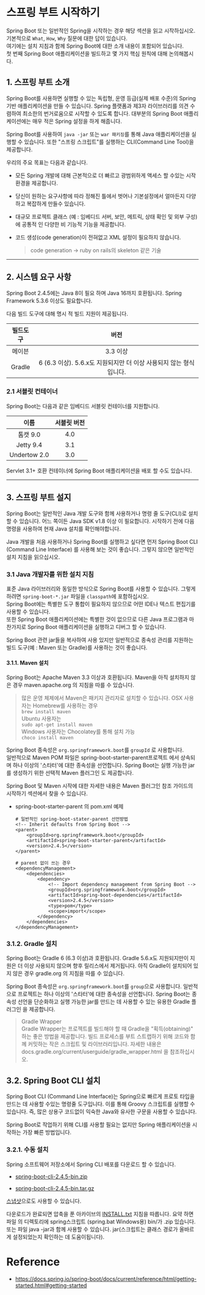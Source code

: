 # 스프링 부트 시작하기

Spring Boot 또는 일반적인 Spring을 시작하는 경우 해당 섹션을 읽고 시작하십시오.  
기본적으로 `What`, `How`, `Why` 질문에 대한 답이 있습니다.  
여기에는 설치 지침과 함께 Spring Boot에 대한 소개 내용이 포함되어 있습니다.  
첫 번째 Spring Boot 애플리케이션을 빌드하고 몇 가지 핵심 원칙에 대해 논의해봅시다.

## 1. 스프링 부트 소개

Spring Boot를 사용하면 실행할 수 있는 독립형, 운영 등급(실제 배포 수준)의 Spring 기반 애플리케이션을 만들 수 있습니다. Spring 플랫폼과 제3자 라이브러리를 의견 수렴하여 최소한의 번거로움으로 시작할 수 있도록 합니다. 대부분의 Spring Boot 애플리케이션에는 매우 적은 Spring 설정을 하게 해줍니다.  

Spring Boot를 사용하여 `java -jar` 또는 `war 패키징`를 통해 Java 애플리케이션을 실행할 수 있습니다. 또한 "스프링 스크립트"를 실행하는 CLI(Command Line Tool)을 제공합니다.  

우리의 주요 목표는 다음과 같습니다.
- 모든 Spring 개발에 대해 근본적으로 더 빠르고 광범위하게 액세스 할 수있는 시작 환경을 제공합니다.

- 당신이 원하는 요구사항에 따라 정해진 틀에서 벗어나 기본설정에서 얼마든지 다양하고 복잡하게 만들수 있습니다.

- 대규모 프로젝트 클래스 (예 : 임베디드 서버, 보안, 메트릭, 상태 확인 및 외부 구성)에 공통적 인 다양한 비 기능적 기능을 제공합니다.

- 코드 생성(code generation)이 전혀없고 XML 설정이 필요하지 않습니다.
    > code generation -> ruby on rails의 skeleton 같은 기술

---

## 2. 시스템 요구 사항

Spring Boot 2.4.5에는 Java 8이 필요 하며 Java 16까지 호환됩니다. Spring Framework 5.3.6 이상도 필요합니다.  

다음 빌드 도구에 대해 명시 적 빌드 지원이 제공됩니다.

빌드도구 | 버전
:---: | :---:
메이븐 | 3.3 이상
Gradle | 6 (6.3 이상). 5.6.x도 지원되지만 더 이상 사용되지 않는 형식입니다.

### 2.1 서블릿 컨테이너

Spring Boot는 다음과 같은 임베디드 서블릿 컨테이너를 지원합니다.

이름 | 서블릿 버전
:--: | :--:
톰캣 9.0 | 4.0
Jetty 9.4 | 3.1
Undertow 2.0 | 3.0

Servlet 3.1+ 호환 컨테이너에 Spring Boot 애플리케이션을 배포 할 수도 있습니다.

---

## 3. 스프링 부트 설지

Spring Boot는 일반적인 Java 개발 도구와 함께 사용하거나 명령 줄 도구(CLI)로 설치할 수 있습니다. 어느 쪽이든 Java SDK v1.8 이상 이 필요합니다. 시작하기 전에 다음 명령을 사용하여 현재 Java 설치를 확인해야합니다.

Java 개발을 처음 사용하거나 Spring Boot를 실행하고 싶다면 먼저 Spring Boot CLI (Command Line Interface) 를 사용해 보는 것이 좋습니다. 그렇지 않으면 일반적인 설치 지침을 읽으십시오.

### 3.1 Java 개발자를 위한 설치 지침

표준 Java 라이브러리와 동일한 방식으로 Spring Boot를 사용할 수 있습니다. 그렇게하려면 `spring-boot-*.jar` 파일을 `classpath`에 포함하십시오.  
Spring Boot에는 특별한 도구 통합이 필요하지 않으므로 어떤 IDE나 텍스트 편집기를 사용할 수 있습니다.  
또한 Spring Boot 애플리케이션에는 특별한 것이 없으므로 다른 Java 프로그램과 마찬가지로 Spring Boot 애플리케이션을 실행하고 디버그 할 수 있습니다.

Spring Boot 관련 jar들을 복사하여 사용 있지만 일반적으로 종속성 관리를 지원하는 빌드 도구(예 : Maven 또는 Gradle)를 사용하는 것이 좋습니다.

#### 3.1.1. Maven 설치

Spring Boot는 Apache Maven 3.3 이상과 호환됩니다. Maven을 아직 설치하지 않은 경우 maven.apache.org 의 지침을 따를 수 있습니다.

> 많은 운영 체제에서 Maven은 패키지 관리자로 설치할 수 있습니다. OSX 사용자는 Homebrew를 사용하는 경우   
`brew install maven`  
Ubuntu 사용자는  
`sudo apt-get install maven`    
Windows 사용자는 Chocolatey를 통해 설치 가능  
`choco install maven`

Spring Boot 종속성은 `org.springframework.boot`를 `groupId` 로 사용합니다.  
일반적으로 Maven POM 파일은 spring-boot-starter-parent프로젝트 에서 상속되며 하나 이상의 '스타터'에 대한 종속성을 선언합니다. Spring Boot는 실행 가능한 jar를 생성하기 위한 선택적 Maven 플러그인 도 제공합니다.

Spring Boot 및 Maven 시작에 대한 자세한 내용은 Maven 플러그인 참조 가이드의 시작하기 섹션에서 찾을 수 있습니다.

- spring-boot-starter-parent 의 pom.xml 예제  

    ```
    # 일반적인 spring-boot-stater-parent 선언방법
    <!-- Inherit defaults from Spring Boot -->
    <parent>
        <groupId>org.springframework.boot</groupId>
        <artifactId>spring-boot-starter-parent</artifactId>
        <version>2.4.5</version>
    </parent>

    # parent 없이 쓰는 경우
    <dependencyManagement>
        <dependencies>
            <dependency>
                <!-- Import dependency management from Spring Boot -->
                <groupId>org.springframework.boot</groupId>
                <artifactId>spring-boot-dependencies</artifactId>
                <version>2.4.5</version>
                <type>pom</type>
                <scope>import</scope>
            </dependency>
        </dependencies>
    </dependencyManagement>
    ```

### 3.1.2. Gradle 설치

Spring Boot는 Gradle 6 (6.3 이상)과 호환됩니다. Gradle 5.6.x도 지원되지만이 지원은 더 이상 사용되지 않으며 향후 릴리스에서 제거됩니다. 아직 Gradle이 설치되어 있지 않은 경우 gradle.org 의 지침을 따를 수 있습니다.  

Spring Boot 종속성은 `org.springframework.boot`를 `group`으로 사용합니다. 일반적으로 프로젝트는 하나 이상의 '스타터'에 대한 종속성을 선언합니다. Spring Boot는 종속성 선언을 단순화하고 실행 가능한 jar를 만드는 데 사용할 수 있는 유용한 Gradle 플러그인 을 제공합니다.

> Gradle Wrapper  
Gradle Wrapper는 프로젝트를 빌드해야 할 때 Gradle을 "획득(obtaining)" 하는 좋은 방법을 제공합니다. 빌드 프로세스를 부트 스트랩하기 위해 코드와 함께 커밋하는 작은 스크립트 및 라이브러리입니다. 자세한 내용은 docs.gradle.org/current/userguide/gradle_wrapper.html 을 참조하십시오.

## 3.2. Spring Boot CLI 설치

Spring Boot CLI (Command Line Interface)는 Spring으로 빠르게 프로토 타입을 만드는 데 사용할 수있는 명령줄 도구입니다. 이를 통해 Groovy 스크립트를 실행할 수 있습니다. 즉, 많은 상용구 코드없이 익숙한 Java와 유사한 구문을 사용할 수 있습니다.  

Spring Boot로 작업하기 위해 CLI를 사용할 필요는 없지만 Spring 애플리케이션을 시작하는 가장 빠른 방법입니다.

### 3.2.1. 수동 설치 

Spring 소프트웨어 저장소에서 Spring CLI 배포를 다운로드 할 수 있습니다.

- [spring-boot-cli-2.4.5-bin.zip](https://repo.spring.io/release/org/springframework/boot/spring-boot-cli/2.4.5/spring-boot-cli-2.4.5-bin.zip)

- [spring-boot-cli-2.4.5-bin.tar.gz](https://repo.spring.io/release/org/springframework/boot/spring-boot-cli/2.4.5/spring-boot-cli-2.4.5-bin.tar.gz)

[스냅샷](https://repo.spring.io/snapshot/org/springframework/boot/spring-boot-cli/)으로도 사용할 수 있습니다.

다운로드가 완료되면 압축을 푼 아카이브의 [INSTALL.txt](https://raw.githubusercontent.com/spring-projects/spring-boot/v2.4.5/spring-boot-project/spring-boot-cli/src/main/content/INSTALL.txt) 지침을 따릅니다. 요약 하면 파일 의 디렉토리에 spring스크립트 (spring.bat Windows용) bin/가 .zip 있습니다. 또는 파일 java -jar과 함께 사용할 수 있습니다. jar(스크립트는 클래스 경로가 올바르게 설정되었는지 확인하는 데 도움이됩니다).

# Reference
- https://docs.spring.io/spring-boot/docs/current/reference/html/getting-started.html#getting-started